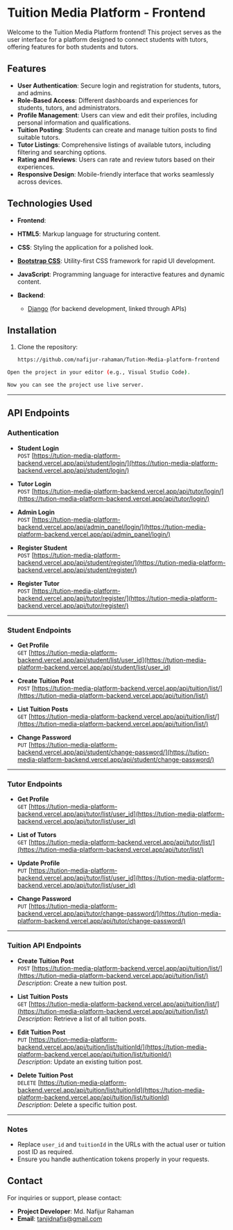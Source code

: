# Tuition Media Platform - Frontend

Welcome to the Tuition Media Platform frontend! This project serves as the user interface for a platform designed to connect students with tutors, offering features for both students and tutors.



## Features

- **User Authentication**: Secure login and registration for students, tutors, and admins.
- **Role-Based Access**: Different dashboards and experiences for students, tutors, and administrators.
- **Profile Management**: Users can view and edit their profiles, including personal information and qualifications.
- **Tuition Posting**: Students can create and manage tuition posts to find suitable tutors.
- **Tutor Listings**: Comprehensive listings of available tutors, including filtering and searching options.
- **Rating and Reviews**: Users can rate and review tutors based on their experiences.
- **Responsive Design**: Mobile-friendly interface that works seamlessly across devices.

## Technologies Used

- **Frontend**: 
- **HTML5**: Markup language for structuring content.
- **CSS**: Styling the application for a polished look.
- **[Bootstrap CSS](https://getbootstrap.com/docs/5.3/getting-started/introduction/)**: Utility-first CSS framework for rapid UI development.
- **JavaScript**: Programming language for interactive features and dynamic content.
  
- **Backend**:
  - [Django](https://tution-media-platform-backend.vercel.app/) (for backend development, linked through APIs)

## Installation

1. Clone the repository:

   ```bash
   https://github.com/nafijur-rahaman/Tution-Media-platform-frontend

  ```bash
Open the project in your editor (e.g., Visual Studio Code).
```
```bash
Now you can see the project use live server.
```
---
## API Endpoints

### Authentication

- **Student Login**  
  `POST` [https://tution-media-platform-backend.vercel.app/api/student/login/](https://tution-media-platform-backend.vercel.app/api/student/login/)
  
- **Tutor Login**  
  `POST` [https://tution-media-platform-backend.vercel.app/api/tutor/login/](https://tution-media-platform-backend.vercel.app/api/tutor/login/)
  
- **Admin Login**  
  `POST` [https://tution-media-platform-backend.vercel.app/api/admin_panel/login/](https://tution-media-platform-backend.vercel.app/api/admin_panel/login/)
  
- **Register Student**  
  `POST` [https://tution-media-platform-backend.vercel.app/api/student/register/](https://tution-media-platform-backend.vercel.app/api/student/register/)
  
- **Register Tutor**  
  `POST` [https://tution-media-platform-backend.vercel.app/api/tutor/register/](https://tution-media-platform-backend.vercel.app/api/tutor/register/)

---

### Student Endpoints

- **Get Profile**  
  `GET` [https://tution-media-platform-backend.vercel.app/api/student/list/user_id](https://tution-media-platform-backend.vercel.app/api/student/list/user_id)
  
- **Create Tuition Post**  
  `POST` [https://tution-media-platform-backend.vercel.app/api/tuition/list/](https://tution-media-platform-backend.vercel.app/api/tuition/list/)
  
- **List Tuition Posts**  
  `GET` [https://tution-media-platform-backend.vercel.app/api/tuition/list/](https://tution-media-platform-backend.vercel.app/api/tuition/list/)
  
- **Change Password**  
  `PUT` [https://tution-media-platform-backend.vercel.app/api/student/change-password/](https://tution-media-platform-backend.vercel.app/api/student/change-password/)

---

### Tutor Endpoints

- **Get Profile**  
  `GET` [https://tution-media-platform-backend.vercel.app/api/tutor/list/user_id](https://tution-media-platform-backend.vercel.app/api/tutor/list/user_id)
  
- **List of Tutors**  
  `GET` [https://tution-media-platform-backend.vercel.app/api/tutor/list/](https://tution-media-platform-backend.vercel.app/api/tutor/list/)
  
- **Update Profile**  
  `PUT` [https://tution-media-platform-backend.vercel.app/api/tutor/list/user_id](https://tution-media-platform-backend.vercel.app/api/tutor/list/user_id)
  
- **Change Password**  
  `PUT` [https://tution-media-platform-backend.vercel.app/api/tutor/change-password/](https://tution-media-platform-backend.vercel.app/api/tutor/change-password/)

---

### Tuition API Endpoints

- **Create Tuition Post**  
  `POST` [https://tution-media-platform-backend.vercel.app/api/tuition/list/](https://tution-media-platform-backend.vercel.app/api/tuition/list/)  
  *Description*: Create a new tuition post.

- **List Tuition Posts**  
  `GET` [https://tution-media-platform-backend.vercel.app/api/tuition/list/](https://tution-media-platform-backend.vercel.app/api/tuition/list/)  
  *Description*: Retrieve a list of all tuition posts.

- **Edit Tuition Post**  
  `PUT` [https://tution-media-platform-backend.vercel.app/api/tuition/list/tuitionId/](https://tution-media-platform-backend.vercel.app/api/tuition/list/tuitionId/)  
  *Description*: Update an existing tuition post.

- **Delete Tuition Post**  
  `DELETE` [https://tution-media-platform-backend.vercel.app/api/tuition/list/tuitionId](https://tution-media-platform-backend.vercel.app/api/tuition/list/tuitionId)  
  *Description*: Delete a specific tuition post.

---


### Notes

- Replace `user_id` and `tuitionId` in the URLs with the actual user or tuition post ID as required.
- Ensure you handle authentication tokens properly in your requests.




## Contact

For inquiries or support, please contact:
- **Project Developer**: Md. Nafijur Rahaman
- **Email**: tanjidnafis@gmail.com



